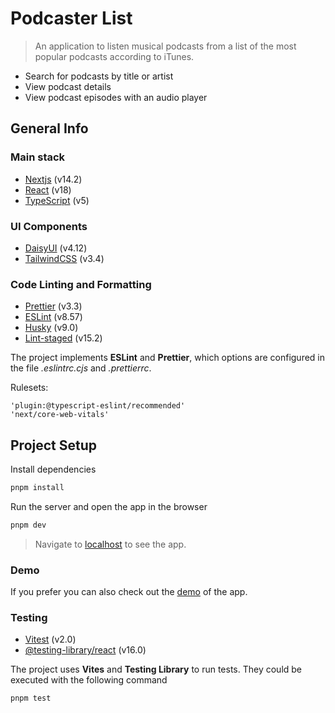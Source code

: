 # Podcaster List

> An application to listen musical podcasts from a list of the most popular podcasts according to iTunes.

- Search for podcasts by title or artist
- View podcast details
- View podcast episodes with an audio player

## General Info

### Main stack

- [Nextjs](https://nextjs.org/) (v14.2)
- [React](https://reactjs.org/) (v18)
- [TypeScript](https://www.typescriptlang.org/) (v5)

### UI Components

- [DaisyUI](https://daisyui.com/) (v4.12)
- [TailwindCSS](https://tailwindcss.com/) (v3.4)

### Code Linting and Formatting

- [Prettier](https://prettier.io/) (v3.3)
- [ESLint](https://eslint.org/) (v8.57)
- [Husky](https://typicode.github.io/husky/) (v9.0)
- [Lint-staged](https://github.com/okonet/lint-staged) (v15.2)

The project implements **ESLint** and **Prettier**, which options are configured in the file _.eslintrc.cjs_ and _.prettierrc_.

Rulesets:

```
'plugin:@typescript-eslint/recommended'
'next/core-web-vitals'
```

## Project Setup

Install dependencies

```bash
pnpm install
```

Run the server and open the app in the browser

```bash
pnpm dev
```

> Navigate to [localhost](http://localhost:3000/) to see the app.

### Demo

If you prefer you can also check out the [demo](https://podcaster-list.vercel.app/) of the app.

### Testing

- [Vitest](https://vitest.dev/) (v2.0)
- [@testing-library/react](https://testing-library.com/docs/react-testing-library/intro/) (v16.0)

The project uses **Vites** and **Testing Library** to run tests. They could be executed with the following command

```bash
pnpm test
```
